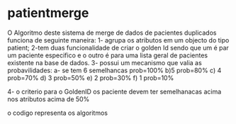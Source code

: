 # patientmerge
O Algoritmo deste sistema de merge de dados de pacientes duplicados funciona de seguinte maneira:
1- agrupa os atributos em um objecto do tipo patient;
2-tem duas funcionalidade de criar o golden Id sendo que um é par um paciente especifico e o outro é para uma lista geral de pacientes existente na base de dados.
3- possui um mecanismo que valia as probavilidades:
  a- se tem 6 semelhancas prob=100%
  b)5 prob=80%
  c) 4 prob=70%
  d) 3 prob=50%
  e) 2 prob=30%
  f) 1 prob=10%

  4- o criterio para o GoldenID os paciente devem ter semelhanacas acima nos atributos acima de 50%

  o codigo representa os algoritmos
